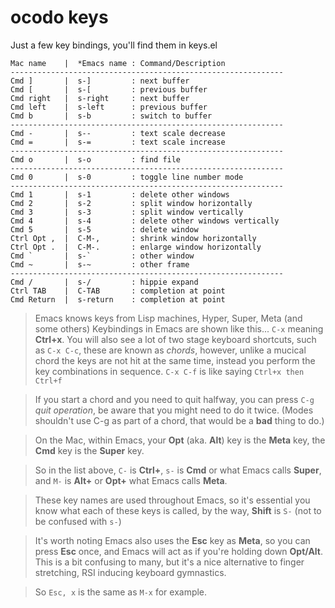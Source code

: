 # ocodo keys

Just a few key bindings, you'll find them in keys.el 

    Mac name    |  *Emacs name : Command/Description 
    -------------------------------------------------------------
    Cmd ]       |  s-]         : next buffer
    Cmd [       |  s-[         : previous buffer
    Cmd right   |  s-right     : next buffer
    Cmd left    |  s-left      : previous buffer
    Cmd b       |  s-b         : switch to buffer
    -------------------------------------------------------------
    Cmd -       |  s--         : text scale decrease
    Cmd =       |  s-=         : text scale increase
    -------------------------------------------------------------
    Cmd o       |  s-o         : find file
    -------------------------------------------------------------
    Cmd 0       |  s-0         : toggle line number mode
    -------------------------------------------------------------
    Cmd 1       |  s-1         : delete other windows
    Cmd 2       |  s-2         : split window horizontally
    Cmd 3       |  s-3         : split window vertically
    Cmd 4       |  s-4         : delete other windows vertically
    Cmd 5       |  s-5         : delete window
    Ctrl Opt ,  |  C-M-,       : shrink window horizontally
    Ctrl Opt .  |  C-M-.       : enlarge window horizontally
    Cmd `       |  s-`         : other window
    Cmd ~       |  s-~         : other frame
    -------------------------------------------------------------
    Cmd /       |  s-/         : hippie expand
    Ctrl TAB    |  C-TAB       : completion at point
    Cmd Return  |  s-return    : completion at point

> Emacs knows keys from Lisp machines, Hyper, Super, Meta (and some others) Keybindings in Emacs are shown like this... `C-x` meaning **Ctrl+x**. You will also see a lot of two stage keyboard shortcuts, such as `C-x C-c`, these are known as *chords*, however, unlike a mucical chord the keys are not hit at the same time, instead you perform the key combinations in sequence. `C-x C-f` is like saying `Ctrl+x then Ctrl+f` 

> If you start a chord and you need to quit halfway, you can press `C-g` *quit operation*, be aware that you might need to do it twice. (Modes shouldn't use C-g as part of a chord, that would be a **bad** thing to do.)

> On the Mac, within Emacs, your **Opt** (aka. **Alt**) key is the **Meta** key, the **Cmd** key is the **Super** key.

> So in the list above, `C-` is **Ctrl+**, `s-` is **Cmd** or what Emacs calls **Super**, and `M-` is **Alt+** or **Opt+** what Emacs calls **Meta**.

> These key names are used throughout Emacs, so it's essential you know what each of these keys is called, by the way, **Shift** is `S-` (not to be confused with `s-`)

> It's worth noting Emacs also uses the **Esc** key as **Meta**, so you can press **Esc** once, and Emacs will act as if you're holding down **Opt/Alt**. This is a bit confusing to many, but it's a nice alternative to finger stretching, RSI inducing keyboard gymnastics.

> So `Esc, x` is the same as `M-x` for example.
